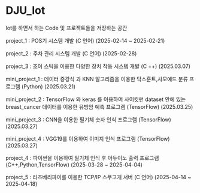 # DJU_Iot
Iot를 하면서 하는 Code 및 프로젝트들을 저장하는 공간

project_1 : POS기 시스템 개발 (C 언어) (2025-02-14 ~ 2025-02-21)

project_2 : 주차 관리 시스템 개발 (C 언어) (2025-02-28)

project_3 : 조이 스틱을 이용한 다양한 장치 작동 시스템 개발 (C ++) (2025.03.07)

mini_project_1 : 데이터 증강식 과 KNN 알고리즘을 이용한 닥스훈트,사모예드 분류 프로그램 (Python) (2025.03.21)

mini_project_2 : TensorFlow 와 keras 를 이용하여 사이킷런 dataset 안에 있는 breast_cancer 데이터를 이용한 유방암 예측 프로그램 (TensorFlow) (2025.03.25)

mini_project_3 : CNN을 이용한 필기체 숫자 인식 프로그램 (TensorFlow) (2025.03.27)

mini_project_4 : VGG19를 이용하여 이미지 인식 프로그램 (TensorFlow) (2025.03.27)

project_4 : 파이썬을 이용하여 필기체 인식 후 아두이노 출력 프로그램 (C++,Python,TensorFlow) (2025-03-28 ~ 2025-04-04)

project_5 : 라즈베리파이를 이용한 TCP/IP 스무고개 서버 (C 언어) (2025-04-14 ~ 2025-04-18)
